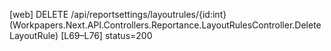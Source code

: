 [web] DELETE /api/reportsettings/layoutrules/{id:int}  (Workpapers.Next.API.Controllers.Reportance.LayoutRulesController.DeleteLayoutRule)  [L69–L76] status=200

